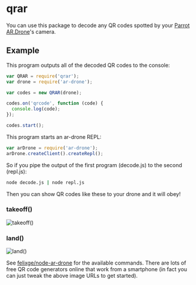 # qrar

You can use this package to decode any QR codes spotted by your [Parrot AR.Drone](http://ardrone2.parrot.com/)'s camera.

## Example

This program outputs all of the decoded QR codes to the console:

```javascript
var QRAR = require('qrar');
var drone = require('ar-drone');

var codes = new QRAR(drone);

codes.on('qrcode', function (code) {
  console.log(code);
});

codes.start();
```

This program starts an ar-drone REPL:

```javascript
var arDrone = require('ar-drone');
arDrone.createClient().createRepl();
```

So if you pipe the output of the first program (decode.js) to the second (repl.js):

```bash
node decode.js | node repl.js
```

Then you can show QR codes like these to your drone and it will obey!

### takeoff()
![takeoff()](http://api.qrserver.com/v1/create-qr-code/?data=takeoff\(\)&size=250x250)

### land()
![land()](http://api.qrserver.com/v1/create-qr-code/?data=land\(\)&size=250x250)

See [felixge/node-ar-drone](https://github.com/felixge/node-ar-drone) for the available commands. There are lots of free QR code generators online that work from a smartphone (in fact you can just tweak the above image URLs to get started).
